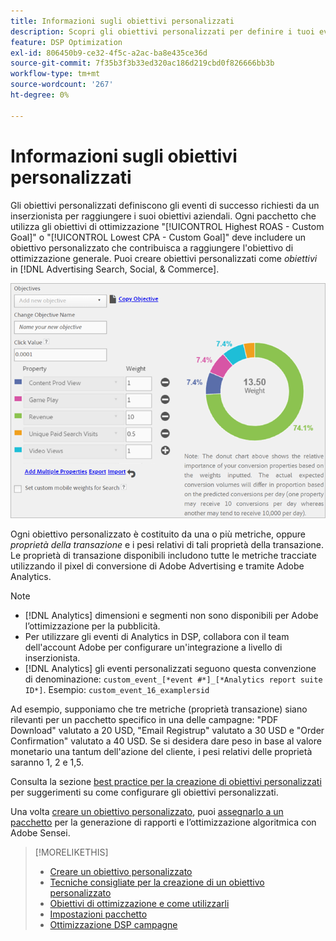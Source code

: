```yaml
---
title: Informazioni sugli obiettivi personalizzati
description: Scopri gli obiettivi personalizzati per definire i tuoi eventi di successo in pacchetti ottimizzati per il CPA più basso o il ROAS più alto.
feature: DSP Optimization
exl-id: 806450b9-ce32-4f5c-a2ac-ba8e435ce36d
source-git-commit: 7f35b3f3b33ed320ac186d219cbd0f826666bb3b
workflow-type: tm+mt
source-wordcount: '267'
ht-degree: 0%

---
```


# Informazioni sugli obiettivi personalizzati

Gli obiettivi personalizzati definiscono gli eventi di successo richiesti da un inserzionista per raggiungere i suoi obiettivi aziendali. Ogni pacchetto che utilizza gli obiettivi di ottimizzazione &quot;[!UICONTROL Highest ROAS - Custom Goal]&quot; o &quot;[!UICONTROL Lowest CPA - Custom Goal]&quot; deve includere un obiettivo personalizzato che contribuisca a raggiungere l&#39;obiettivo di ottimizzazione generale. Puoi creare obiettivi personalizzati come *obiettivi* in [!DNL Advertising Search, Social, & Commerce].

![obiettivi personalizzati](/help/dsp/assets/objective-goals.png)

Ogni obiettivo personalizzato è costituito da una o più metriche, oppure *proprietà della transazione* e i pesi relativi di tali proprietà della transazione. Le proprietà di transazione disponibili includono tutte le metriche tracciate utilizzando il pixel di conversione di Adobe Advertising e tramite Adobe Analytics.

>[!NOTE]
>
>* [!DNL Analytics] dimensioni e segmenti non sono disponibili per Adobe l’ottimizzazione per la pubblicità.
>* Per utilizzare gli eventi di Analytics in DSP, collabora con il team dell&#39;account Adobe per configurare un&#39;integrazione a livello di inserzionista.
>* [!DNL Analytics] gli eventi personalizzati seguono questa convenzione di denominazione: `custom_event_[*event #*]_[*Analytics report suite ID*]`. Esempio: `custom_event_16_examplersid`


Ad esempio, supponiamo che tre metriche (proprietà transazione) siano rilevanti per un pacchetto specifico in una delle campagne: &quot;PDF Download&quot; valutato a 20 USD, &quot;Email Registrup&quot; valutato a 30 USD e &quot;Order Confirmation&quot; valutato a 40 USD. Se si desidera dare peso in base al valore monetario una tantum dell&#39;azione del cliente, i pesi relativi delle proprietà saranno 1, 2 e 1,5.

Consulta la sezione [best practice per la creazione di obiettivi personalizzati](custom-goal-best-practices.md) per suggerimenti su come configurare gli obiettivi personalizzati.

Una volta [creare un obiettivo personalizzato](custom-goal-create.md), puoi [assegnarlo a un pacchetto](/help/dsp/campaign-management/packages/package-settings.md) per la generazione di rapporti e l’ottimizzazione algoritmica con Adobe Sensei.

>[!MORELIKETHIS]
>
>* [Creare un obiettivo personalizzato](custom-goal-create.md)
>* [Tecniche consigliate per la creazione di un obiettivo personalizzato](custom-goal-best-practices.md)
>* [Obiettivi di ottimizzazione e come utilizzarli](optimization-goals.md)
>* [Impostazioni pacchetto](/help/dsp/campaign-management/packages/package-settings.md)
> * [Ottimizzazione DSP campagne](optimization-how-dsp-optimizes-campaigns.md)

